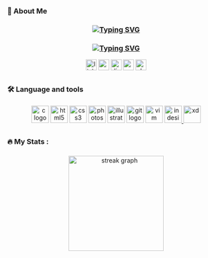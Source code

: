 <h3 align="left">🌙  About Me</h3>

<h3 align="center"><a href="https://git.io/typing-svg"><img src="https://readme-typing-svg.demolab.com?font=DejaVu+Sans+Mono&pause=3000&color=24F737&center=true&vCenter=true&repeat=false&width=435&lines=Hi+There.+I'm+Batuhan." alt="Typing SVG" /></a></h3>
<h3 align="center"><a href="https://git.io/typing-svg"><img src="https://readme-typing-svg.demolab.com?font=DejaVu+Sans+Mono&pause=3000&color=24F737&center=true&vCenter=true&width=435&lines=I'm+a+student+developer+in+42Kocaeli.;Self+Taught+Student+Developer." alt="Typing SVG" /></a></h3>


<div align="center">
  <img src="https://img.shields.io/static/v1?message=LinkedIn&logo=linkedin&label=&color=0077B5&logoColor=white&labelColor=&style=for-the-badge" height="25" alt="linkedin logo"  />
  <img src="https://img.shields.io/static/v1?message=Gmail&logo=gmail&label=&color=D14836&logoColor=white&labelColor=&style=for-the-badge" height="25" alt="gmail logo"  />
  <img src="https://img.shields.io/static/v1?message=Discord&logo=discord&label=&color=7289DA&logoColor=white&labelColor=&style=for-the-badge" height="25" alt="discord logo"  />
  <img src="https://img.shields.io/static/v1?message=Medium&logo=medium&label=&color=12100E&logoColor=white&labelColor=&style=for-the-badge" height="25" alt="medium logo"  />
  <img src="https://img.shields.io/static/v1?message=Slack&logo=slack&label=&color=4A154B&logoColor=white&labelColor=&style=for-the-badge" height="25" alt="slack logo"  />
  
##

<h3 align="left">🛠 Language and tools</h3>

###

<p align="center">
  <img src="https://cdn.jsdelivr.net/gh/devicons/devicon/icons/c/c-original.svg" height="40" alt="c logo" />
  <img src="https://cdn.jsdelivr.net/gh/devicons/devicon/icons/html5/html5-original.svg" height="40" alt="html5 logo" />
  <img src="https://cdn.jsdelivr.net/gh/devicons/devicon/icons/css3/css3-original.svg" height="40" alt="css3 logo" />
  <img src="https://cdn.jsdelivr.net/gh/devicons/devicon/icons/photoshop/photoshop-plain.svg" height="40" alt="photoshop logo" />
  <img src="https://cdn.jsdelivr.net/gh/devicons/devicon/icons/illustrator/illustrator-plain.svg" height="40" alt="illustrator logo" />
  <img src="https://cdn.jsdelivr.net/gh/devicons/devicon/icons/git/git-original.svg" height="40" alt="git logo" />
  <img src="https://cdn.jsdelivr.net/gh/devicons/devicon/icons/vim/vim-original.svg" height="40" alt="vim logo" />
  <a href="https://www.adobe.com/products/InDesign.html" target="_blank" rel="noreferrer">
    <img src="https://static-00.iconduck.com/assets.00/indesign-icon-2048x1997-kuj8mjw7.png" alt="indesign" width="40" height="40" />
  </a>
  <a href="https://www.adobe.com/products/xd.html" target="_blank" rel="noreferrer">
    <img src="https://cdn.worldvectorlogo.com/logos/adobe-xd.svg" alt="xd" width="40" height="40" />
  </a>
</p>


##

<h3 align="left">🔥   My Stats :</h3>

###

<div align="center">
  <img src="https://streak-stats.demolab.com?user=BatuhanKas&locale=en&mode=daily&theme=dark&hide_border=false&border_radius=5&order=3" height="220" alt="streak graph"  />
</div>

##
<!--
<picture>
  <source media="(prefers-color-scheme: dark)" srcset="https://raw.githubusercontent.com/BatuhanKas/BatuhanKas/output/github-contribution-grid-snake-dark.svg">
  <source media="(prefers-color-scheme: light)" srcset="https://raw.githubusercontent.com/BatuhanKas/BatuhanKas/BatuhanKas/github-contribution-grid-snake.svg">
  <img alt="github contribution grid snake animation" src="https://raw.githubusercontent.com/BatuhanKas/BatuhanKas/output/github-contribution-grid-snake.svg">
</picture>
-->
